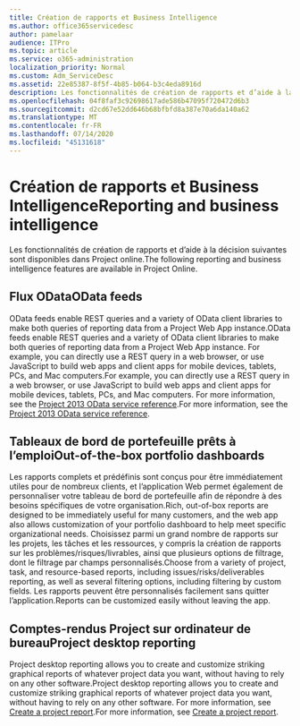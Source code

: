 ```yaml
---
title: Création de rapports et Business Intelligence
ms.author: office365servicedesc
author: pamelaar
audience: ITPro
ms.topic: article
ms.service: o365-administration
localization_priority: Normal
ms.custom: Adm_ServiceDesc
ms.assetid: 22e85387-8f5f-4b85-b064-b3c4eda8916d
description: Les fonctionnalités de création de rapports et d’aide à la décision suivantes sont disponibles dans Project online.
ms.openlocfilehash: 04f8faf3c92698617ade586b47095f720472d6b3
ms.sourcegitcommit: d2cd67e52dd646b68bfbfd8a387e70a6da140a62
ms.translationtype: MT
ms.contentlocale: fr-FR
ms.lasthandoff: 07/14/2020
ms.locfileid: "45131618"
---
```

# <a name="reporting-and-business-intelligence"></a><span data-ttu-id="c1ae7-103">Création de rapports et Business Intelligence</span><span class="sxs-lookup"><span data-stu-id="c1ae7-103">Reporting and business intelligence</span></span>

<span data-ttu-id="c1ae7-104">Les fonctionnalités de création de rapports et d’aide à la décision suivantes sont disponibles dans Project online.</span><span class="sxs-lookup"><span data-stu-id="c1ae7-104">The following reporting and business intelligence features are available in Project Online.</span></span>
  
## <a name="odata-feeds"></a><span data-ttu-id="c1ae7-105">Flux OData</span><span class="sxs-lookup"><span data-stu-id="c1ae7-105">OData feeds</span></span>

<span data-ttu-id="c1ae7-106">OData feeds enable REST queries and a variety of OData client libraries to make both queries of reporting data from a Project Web App instance.</span><span class="sxs-lookup"><span data-stu-id="c1ae7-106">OData feeds enable REST queries and a variety of OData client libraries to make both queries of reporting data from a Project Web App instance.</span></span> <span data-ttu-id="c1ae7-107">For example, you can directly use a REST query in a web browser, or use JavaScript to build web apps and client apps for mobile devices, tablets, PCs, and Mac computers.</span><span class="sxs-lookup"><span data-stu-id="c1ae7-107">For example, you can directly use a REST query in a web browser, or use JavaScript to build web apps and client apps for mobile devices, tablets, PCs, and Mac computers.</span></span> <span data-ttu-id="c1ae7-108">For more information, see the [Project 2013 OData service reference](https://go.microsoft.com/fwlink/?LinkID=823655&amp;clcid=0x409).</span><span class="sxs-lookup"><span data-stu-id="c1ae7-108">For more information, see the [Project 2013 OData service reference](https://go.microsoft.com/fwlink/?LinkID=823655&amp;clcid=0x409).</span></span>
  
## <a name="out-of-the-box-portfolio-dashboards"></a><span data-ttu-id="c1ae7-109">Tableaux de bord de portefeuille prêts à l’emploi</span><span class="sxs-lookup"><span data-stu-id="c1ae7-109">Out-of-the-box portfolio dashboards</span></span>

<span data-ttu-id="c1ae7-110">Les rapports complets et prédéfinis sont conçus pour être immédiatement utiles pour de nombreux clients, et l’application Web permet également de personnaliser votre tableau de bord de portefeuille afin de répondre à des besoins spécifiques de votre organisation.</span><span class="sxs-lookup"><span data-stu-id="c1ae7-110">Rich, out-of-box reports are designed to be immediately useful for many customers, and the web app also allows customization of your portfolio dashboard to help meet specific organizational needs.</span></span> <span data-ttu-id="c1ae7-111">Choisissez parmi un grand nombre de rapports sur les projets, les tâches et les ressources, y compris la création de rapports sur les problèmes/risques/livrables, ainsi que plusieurs options de filtrage, dont le filtrage par champs personnalisés.</span><span class="sxs-lookup"><span data-stu-id="c1ae7-111">Choose from a variety of project, task, and resource-based reports, including issues/risks/deliverables reporting, as well as several filtering options, including filtering by custom fields.</span></span> <span data-ttu-id="c1ae7-112">Les rapports peuvent être personnalisés facilement sans quitter l’application.</span><span class="sxs-lookup"><span data-stu-id="c1ae7-112">Reports can be customized easily without leaving the app.</span></span> 
  
## <a name="project-desktop-reporting"></a><span data-ttu-id="c1ae7-113">Comptes-rendus Project sur ordinateur de bureau</span><span class="sxs-lookup"><span data-stu-id="c1ae7-113">Project desktop reporting</span></span>

<span data-ttu-id="c1ae7-114">Project desktop reporting allows you to create and customize striking graphical reports of whatever project data you want, without having to rely on any other software.</span><span class="sxs-lookup"><span data-stu-id="c1ae7-114">Project desktop reporting allows you to create and customize striking graphical reports of whatever project data you want, without having to rely on any other software.</span></span> <span data-ttu-id="c1ae7-115">For more information, see [Create a project report](https://go.microsoft.com/fwlink/?LinkID=823657&amp;clcid=0x409).</span><span class="sxs-lookup"><span data-stu-id="c1ae7-115">For more information, see [Create a project report](https://go.microsoft.com/fwlink/?LinkID=823657&amp;clcid=0x409).</span></span>
  